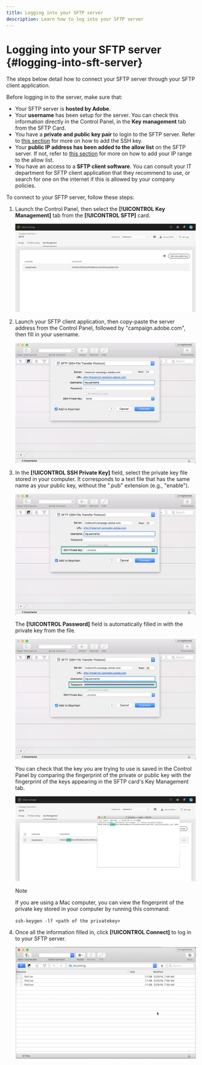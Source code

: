 ```yaml
---
title: Logging into your SFTP server
description: Learn how to log into your SFTP server
---
```


# Logging into your SFTP server {#logging-into-sft-server}

The steps below detail how to connect your SFTP server through your SFTP client application.

Before logging in to the server, make sure that:

* Your SFTP server is **hosted by Adobe**.
* Your **username** has been setup for the server. You can check this information directly in the Control Panel, in the **Key management** tab from the SFTP Card.
* You have a **private and public key pair** to login to the SFTP server. Refer to [this section](../../sftp/using/key-management.md) for more on how to add the SSH key.
* Your **public IP address has been added to the allow list** on the SFTP server. If not, refer to [this section](../../sftp/using/ip-range-allow-listing.md) for more on how to add your IP range to the allow list.
* You have an access to a **SFTP client software**. You can consult your IT department for SFTP client application that they recommend to use, or search for one on the internet if this is allowed by your company policies.

To connect to your SFTP server, follow these steps:

1. Launch the Control Panel, then select the **[!UICONTROL Key Management]** tab from the **[!UICONTROL SFTP]** card.

    ![](assets/sftp_card.png)

1. Launch your SFTP client application, then copy-paste the server address from the Control Panel, followed by "campaign.adobe.com", then fill in your username.

    ![](assets/do-not-localize/connect1.png)

1. In the **[!UICONTROL SSH Private Key]** field, select the private key file stored in your computer. It corresponds to a text file that has the same name as your public key, without the ".pub" extension (e.g., "enable").

    ![](assets/do-not-localize/connect2.png)

    The **[!UICONTROL Password]** field is automatically filled in with the private key from the file.

    ![](assets/do-not-localize/connect3.png)

    You can check that the key you are trying to use is saved in the Control Panel by comparing the fingerprint of the private or public key with the fingerprint of the keys appearing in the SFTP card's Key Management tab.

    ![](assets/fingerprint_compare.png)

    >[!NOTE]
    >
    >If you are using a Mac computer, you can view the fingerprint of the private key stored in your computer by running this command:
    >
    >`ssh-keygen -lf <path of the privatekey>`

1. Once all the information filled in, click **[!UICONTROL Connect]** to log in to your SFTP server.

    ![](assets/do-not-localize/sftpconnected.png)
